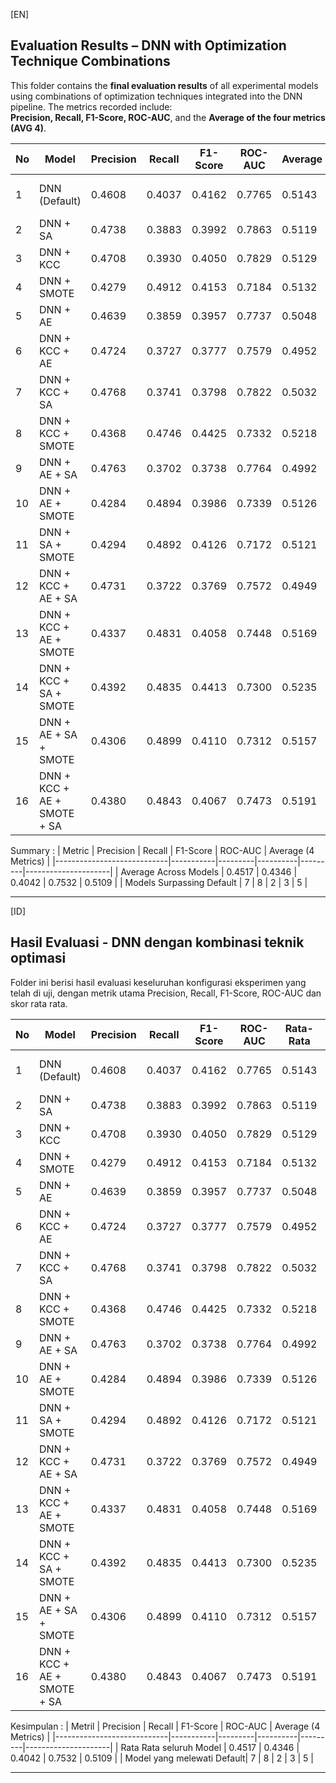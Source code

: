 [EN]

## Evaluation Results – DNN with Optimization Technique Combinations

This folder contains the **final evaluation results** of all experimental models using combinations of optimization techniques integrated into the DNN pipeline. The metrics recorded include:  
**Precision, Recall, F1-Score, ROC-AUC**, and the **Average of the four metrics (AVG 4)**.

| No  | Model                              | Precision | Recall  | F1-Score | ROC-AUC | Average   | Notes                                     | Experiments |
|-----|------------------------------------|-----------|---------|----------|---------|-----------|-------------------------------------------|-------------|
| 1   | DNN (Default)                      | 0.4608    | 0.4037  | 0.4162   | 0.7765  | 0.5143    | 64, 32, 16 (default architecture)         | 20          |
| 2   | DNN + SA                           | 0.4738    | 0.3883  | 0.3992   | 0.7863  | 0.5119    | -                                         | 1           |
| 3   | DNN + KCC                          | 0.4708    | 0.3930  | 0.4050   | 0.7829  | 0.5129    | -                                         | 1           |
| 4   | DNN + SMOTE                        | 0.4279    | 0.4912  | 0.4153   | 0.7184  | 0.5132    | -                                         | 1           |
| 5   | DNN + AE                           | 0.4639    | 0.3859  | 0.3957   | 0.7737  | 0.5048    | AE-B1                                     | 9           |
| 6   | DNN + KCC + AE                     | 0.4724    | 0.3727  | 0.3777   | 0.7579  | 0.4952    | KCCAEC2_S1                                | 10          |
| 7   | DNN + KCC + SA                     | 0.4768    | 0.3741  | 0.3798   | 0.7822  | 0.5032    | -                                         | 1           |
| 8   | DNN + KCC + SMOTE                  | 0.4368    | 0.4746  | 0.4425   | 0.7332  | 0.5218    | SMOTEKCC_S2                               | 2           |
| 9   | DNN + AE + SA                      | 0.4763    | 0.3702  | 0.3738   | 0.7764  | 0.4992    | Dataset from AE-B1                        | 1           |
| 10  | DNN + AE + SMOTE                   | 0.4284    | 0.4894  | 0.3986   | 0.7339  | 0.5126    | Dataset from AE-B1                        | 1           |
| 11  | DNN + SA + SMOTE                   | 0.4294    | 0.4892  | 0.4126   | 0.7172  | 0.5121    | -                                         | 1           |
| 12  | DNN + KCC + AE + SA                | 0.4731    | 0.3722  | 0.3769   | 0.7572  | 0.4949    | Dataset from KCCAEC2_S1                   | 1           |
| 13  | DNN + KCC + AE + SMOTE              | 0.4337    | 0.4831  | 0.4058   | 0.7448  | 0.5169    | Dataset from KCCAEC2_S1                   | 1           |
| 14  | DNN + KCC + SA + SMOTE              | 0.4392    | 0.4835  | 0.4413   | 0.7300  | 0.5235    | -                                         | 1           |
| 15  | DNN + AE + SA + SMOTE               | 0.4306    | 0.4899  | 0.4110   | 0.7312  | 0.5157    | Dataset from AE-B1                        | 1           |
| 16  | DNN + KCC + AE + SMOTE + SA         | 0.4380    | 0.4843  | 0.4067   | 0.7473  | 0.5191    | Dataset from KCCAEC2_S1                   | 1           |

Summary :
| Metric                     | Precision | Recall  | F1-Score | ROC-AUC | Average (4 Metrics) |
|----------------------------|-----------|---------|----------|---------|---------------------|
| Average Across Models      | 0.4517    | 0.4346  | 0.4042   | 0.7532  | 0.5109              |
| Models Surpassing Default  | 7         | 8       | 2        | 3       | 5                   |


---

[ID]

## Hasil Evaluasi - DNN dengan kombinasi teknik optimasi

Folder ini berisi hasil evaluasi keseluruhan konfigurasi eksperimen yang telah di uji, dengan metrik utama Precision, Recall, F1-Score, ROC-AUC dan skor rata rata. 

| No  | Model                              | Precision | Recall  | F1-Score | ROC-AUC | Rata-Rata | Notes                             | Experiments |
|-----|------------------------------------|-----------|---------|----------|---------|-----------|-----------------------------------|-------------|
| 1   | DNN (Default)                      | 0.4608    | 0.4037  | 0.4162   | 0.7765  | 0.5143    | 64, 32, 16 (arsitektur default)   | 20          |
| 2   | DNN + SA                           | 0.4738    | 0.3883  | 0.3992   | 0.7863  | 0.5119    | -                                 | 1           |
| 3   | DNN + KCC                          | 0.4708    | 0.3930  | 0.4050   | 0.7829  | 0.5129    | -                                 | 1           |
| 4   | DNN + SMOTE                        | 0.4279    | 0.4912  | 0.4153   | 0.7184  | 0.5132    | -                                 | 1           |
| 5   | DNN + AE                           | 0.4639    | 0.3859  | 0.3957   | 0.7737  | 0.5048    | AE-B1                             | 9           |
| 6   | DNN + KCC + AE                     | 0.4724    | 0.3727  | 0.3777   | 0.7579  | 0.4952    | KCCAEC2_S1                        | 10          |
| 7   | DNN + KCC + SA                     | 0.4768    | 0.3741  | 0.3798   | 0.7822  | 0.5032    | -                                 | 1           |
| 8   | DNN + KCC + SMOTE                  | 0.4368    | 0.4746  | 0.4425   | 0.7332  | 0.5218    | SMOTEKCC_S2                       | 2           |
| 9   | DNN + AE + SA                      | 0.4763    | 0.3702  | 0.3738   | 0.7764  | 0.4992    | Dataset dari AE-B1                | 1           |
| 10  | DNN + AE + SMOTE                   | 0.4284    | 0.4894  | 0.3986   | 0.7339  | 0.5126    | Dataset dari AE-B1                | 1           |
| 11  | DNN + SA + SMOTE                   | 0.4294    | 0.4892  | 0.4126   | 0.7172  | 0.5121    | -                                 | 1           |
| 12  | DNN + KCC + AE + SA                | 0.4731    | 0.3722  | 0.3769   | 0.7572  | 0.4949    | Dataset dari KCCAEC2_S1           | 1           |
| 13  | DNN + KCC + AE + SMOTE              | 0.4337    | 0.4831  | 0.4058   | 0.7448  | 0.5169    | Dataset dari KCCAEC2_S1           | 1           |
| 14  | DNN + KCC + SA + SMOTE              | 0.4392    | 0.4835  | 0.4413   | 0.7300  | 0.5235    | -                                 | 1           |
| 15  | DNN + AE + SA + SMOTE               | 0.4306    | 0.4899  | 0.4110   | 0.7312  | 0.5157    | Dataset dari AE-B1                | 1           |
| 16  | DNN + KCC + AE + SMOTE + SA         | 0.4380    | 0.4843  | 0.4067   | 0.7473  | 0.5191    | Dataset dari KCCAEC2_S1           | 1           |

Kesimpulan :
| Metril                     | Precision | Recall  | F1-Score | ROC-AUC | Average (4 Metrics) |
|----------------------------|-----------|---------|----------|---------|---------------------|
| Rata Rata seluruh Model    | 0.4517    | 0.4346  | 0.4042   | 0.7532  | 0.5109              |
| Model yang melewati Default| 7         | 8       | 2        | 3       | 5                   |

---
